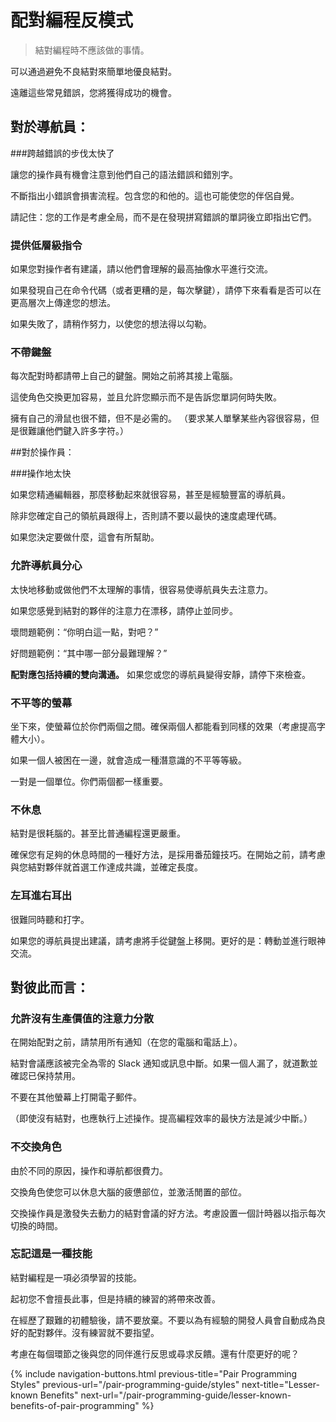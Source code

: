 # 配對編程反模式
<!-- title: Pair Programming Antipatterns -->
> 結對編程時不應該做的事情。
<!-- meta: What you shouldn't do when pair programming. -->

可以通過避免不良結對來簡單地優良結對。
<!-- It's possible to pair well simply by avoiding pairing poorly.  -->


遠離這些常見錯誤，您將獲得成功的機會。
<!-- Stay away from these common mistakes and you'll up your chances of success. -->



## 對於導航員：
<!-- ## For navigators: -->

###跨越錯誤的步伐太快了
<!-- ### Leaping on errors too quickly -->

讓您的操作員有機會注意到他們自己的語法錯誤和錯別字。
<!-- Give your driver a chance to notice their own syntax errors and typos.  -->

不斷指出小錯誤會損害流程。包含您的和他的。這也可能使您的伴侶自覺。
<!-- Constantly pointing out small errors hurts flow. Yours _and_ theirs. It may also make your pair self-conscious. -->


請記住：您的工作是考慮全局，而不是在發現拼寫錯誤的單詞後立即指出它們。
<!-- Remember: your job is to consider the bigger picture, not to point out misspelled words as soon as you spot them. -->

### 提供低層級指令
<!-- ### Giving low-level instructions -->

如果您對操作者有建議，請以他們會理解的最高抽像水平進行交流。
<!-- If you have a suggestion for the driver, communicate it at the highest level of abstraction they'll understand. -->

如果發現自己在命令代碼（或者更糟的是，每次擊鍵），請停下來看看是否可以在更高層次上傳達您的想法。
<!-- If you find yourself dictating code (or worse, individual keystrokes), stop and see if you can communicate your idea at a higher level.  -->


如果失敗了，請稍作努力，以使您的想法得以勾勒。
<!-- If that fails, ask to drive for a bit to get your idea sketched out. -->


### 不帶鍵盤
<!-- ### Not bringing a keyboard -->


每次配對時都請帶上自己的鍵盤。開始之前將其接上電腦。
<!-- Bring your own keyboard to every pairing session. Plug it in before you start. -->


這使角色交換更加容易，並且允許您顯示而不是告訴您單詞何時失敗。
<!-- This makes swapping roles easier and allows you to show rather than tell when words fail. -->


擁有自己的滑鼠也很不錯，但不是必需的。 （要求某人單擊某些內容很容易，但是很難讓他們鍵入許多字符。）
<!-- Having your own mouse is nice too, but not as essential. (It's easy to ask someone to click on something, harder to get them to type many characters.) -->



##對於操作員：
<!-- ## For drivers: -->


###操作地太快
<!-- ### Driving too fast --> 

如果您精通編輯器，那麼移動起來就很容易，甚至是經驗豐富的導航員。
<!-- If you're highly proficient with your editor, it's easy to move fast enough to lose even experienced navigators. -->


除非您確定自己的領航員跟得上，否則請不要以最快的速度處理代碼。
<!-- Unless you're sure your pair is keeping up, don't manipulate code quite as fast as you're able.  -->


如果您決定要做什麼，這會有所幫助。
<!-- It helps if you dictate what you're doing. --> 

### 允許導航員分心
<!-- ### Allowing a checked-out navigator -->


太快地移動或做他們不太理解的事情，很容易使導航員失去注意力。
<!-- It's easy to lose your navigator's attention by moving too fast, or doing things they don't quite understand. -->


如果您感覺到結對的夥伴的注意力在漂移，請停止並同步。
<!-- If you get the sense that your pair's attention is drifting, stop and sync up.  -->


壞問題範例：“你明白這一點，對吧？”
<!-- A bad question: "You understand this, right?" -->


好問題範例：“其中哪一部分最難理解？”
<!-- A good question: "Which part of this is hardest to follow?" -->

**配對應包括持續的雙向溝通。** 如果您或您的導航員變得安靜，請停下來檢查。
<!-- **Pairing should involve constant two-way communication.** If you or your navigator has gone quiet, stop and check in. -->

### 不平等的螢幕
<!-- ### Unequal screen access -->

坐下來，使螢幕位於你們兩個之間。確保兩個人都能看到同樣的效果（考慮提高字體大小）。
<!-- Sit so that the monitor is __between__ the two of you. Make sure both of you can see it equally well (consider bumping up font sizes). -->

如果一個人被困在一邊，就會造成一種潛意識的不平等等級。
<!-- If one person is tucked off to the side, it will create a subconscious unequal hierarchy. -->

一對是一個單位。你們兩個都一樣重要。
<!-- A pair is a unit. Neither of you is more important. -->

### 不休息
<!-- ### Not taking breaks -->


結對是很耗腦的。甚至比普通編程還更嚴重。
<!-- Pairing is draining. Even more so than normal programming. -->



確保您有足夠的休息時間的一種好方法，是採用番茄鐘技巧。在開始之前，請考慮與您結對夥伴就首選工作達成共識，並確定長度。
<!-- A nice way to ensure you take adequate breaks is to employ the Pomodoro Technique. Consider agreeing on preferred work and break lengths with your pair before you start. -->

### 左耳進右耳出
<!-- ### Listening without hearing -->


很難同時聽和打字。
<!-- It's hard to listen and type at the same time. -->


如果您的導航員提出建議，請考慮將手從鍵盤上移開。更好的是：轉動並進行眼神交流。
<!-- If your navigator is making a suggestion, consider taking your hands off the keyboard. Even better: turn and make eye contact. -->

##  對彼此而言：
<!-- ## For both: -->


### 允許沒有生產價值的注意力分散
<!-- ### Allowing unproductive distractions -->

在開始配對之前，請禁用所有通知（在您的電腦和電話上）。
<!-- Before you start pairing, disable all notifications (on your computer _and_ phone).  -->



結對會議應該被完全為零的 Slack 通知或訊息中斷。如果一個人漏了，就道歉並確認已保持禁用。
<!-- A pairing session should be interrupted by exactly zero Slack notifications or text messages. If one slips through, apologize and disable future ones. -->


不要在其他螢幕上打開電子郵件。
<!-- Don't leave your email open on another monitor. -->


（即使沒有結對，也應執行上述操作。提高編程效率的最快方法是減少中斷。）
<!-- (You should do the above even when you're not pairing. The quickest way to improve programming productivity is to reduce interruptions.) -->


### 不交換角色
<!-- ### Not swapping roles -->


由於不同的原因，操作和導航都很費力。
<!-- Driving and navigating are draining for different reasons. -->


交換角色使您可以休息大腦的疲憊部位，並激活閒置的部位。
<!-- Swapping roles lets you rest the tired parts of your brain and activate the idle ones. -->


交換操作員是激發失去動力的結對會議的好方法。考慮設置一個計時器以指示每次切換的時間。
<!-- Swapping drivers is a great way to energize a pairing session that's losing steam. Consider setting a timer to indicate every time it's time to switch. -->

### 忘記這是一種技能
<!-- ### Forgetting it's a skill -->

結對編程是一項必須學習的技能。
<!-- Pair programming is a skill which must be learned. -->



起初您不會擅長此事，但是持續的練習的將帶來改善。
<!-- You will not be good at it at first, but consistent practice will yield improvements. -->


在經歷了艱難的初體驗後，請不要放棄。不要以為有經驗的開發人員會自動成為良好的配對夥伴。沒有練習就不要指望。
<!-- Don't give up after a difficult first experience. Don't assume experienced developers are automatically good pairing partners. Don't expect to be good without practice. -->


考慮在每個環節之後與您的同伴進行反思或尋求反饋。還有什麼更好的呢？
<!-- Consider reflecting with your pair or asking for feedback after each session. What could have been better? -->





{% 
include navigation-buttons.html 
previous-title="Pair Programming Styles" 
previous-url="/pair-programming-guide/styles"
next-title="Lesser-known Benefits"
next-url="/pair-programming-guide/lesser-known-benefits-of-pair-programming"
%}


